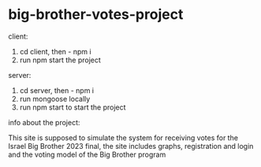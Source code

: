 # big-brother-votes-project

client:

1. cd client, then - npm i
2. run npm start the project

server:

1. cd server, then - npm i
2. run mongoose locally
3. run npm start to start the project

info about the project:

This site is supposed to simulate the system for receiving votes for the Israel Big Brother 2023 final, the site includes graphs, registration and login and the voting model of the Big Brother program
